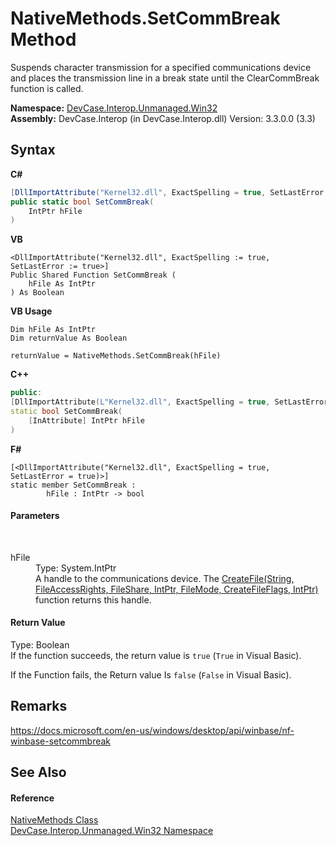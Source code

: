 # NativeMethods.SetCommBreak Method 
 

Suspends character transmission for a specified communications device and places the transmission line in a break state until the ClearCommBreak function is called.

**Namespace:**&nbsp;<a href="N_DevCase_Interop_Unmanaged_Win32">DevCase.Interop.Unmanaged.Win32</a><br />**Assembly:**&nbsp;DevCase.Interop (in DevCase.Interop.dll) Version: 3.3.0.0 (3.3)

## Syntax

**C#**<br />
``` C#
[DllImportAttribute("Kernel32.dll", ExactSpelling = true, SetLastError = true)]
public static bool SetCommBreak(
	IntPtr hFile
)
```

**VB**<br />
``` VB
<DllImportAttribute("Kernel32.dll", ExactSpelling := true, SetLastError := true>]
Public Shared Function SetCommBreak ( 
	hFile As IntPtr
) As Boolean
```

**VB Usage**<br />
``` VB Usage
Dim hFile As IntPtr
Dim returnValue As Boolean

returnValue = NativeMethods.SetCommBreak(hFile)
```

**C++**<br />
``` C++
public:
[DllImportAttribute(L"Kernel32.dll", ExactSpelling = true, SetLastError = true)]
static bool SetCommBreak(
	[InAttribute] IntPtr hFile
)
```

**F#**<br />
``` F#
[<DllImportAttribute("Kernel32.dll", ExactSpelling = true, SetLastError = true)>]
static member SetCommBreak : 
        hFile : IntPtr -> bool 

```


#### Parameters
&nbsp;<dl><dt>hFile</dt><dd>Type: System.IntPtr<br />A handle to the communications device. The <a href="M_DevCase_Interop_Unmanaged_Win32_NativeMethods_CreateFile">CreateFile(String, FileAccessRights, FileShare, IntPtr, FileMode, CreateFileFlags, IntPtr)</a> function returns this handle.</dd></dl>

#### Return Value
Type: Boolean<br />If the function succeeds, the return value is `true` (`True` in Visual Basic). 

 If the Function fails, the Return value Is `false` (`False` in Visual Basic).

## Remarks
<a href="https://docs.microsoft.com/en-us/windows/desktop/api/winbase/nf-winbase-setcommbreak" target="_blank">https://docs.microsoft.com/en-us/windows/desktop/api/winbase/nf-winbase-setcommbreak</a>

## See Also


#### Reference
<a href="T_DevCase_Interop_Unmanaged_Win32_NativeMethods">NativeMethods Class</a><br /><a href="N_DevCase_Interop_Unmanaged_Win32">DevCase.Interop.Unmanaged.Win32 Namespace</a><br />